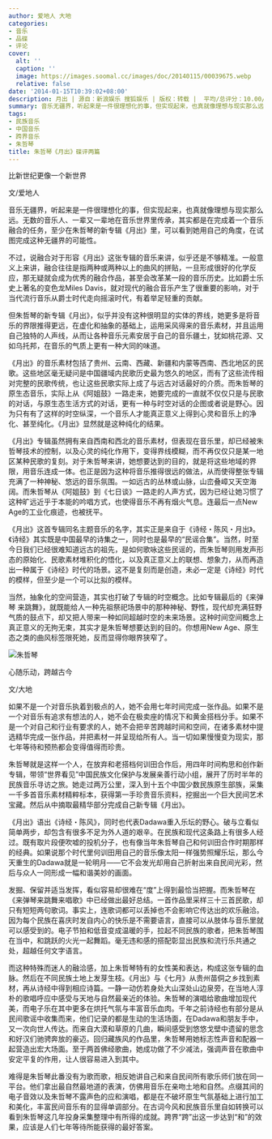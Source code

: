 ```yaml
---
author: 爱地人 大地
categories:
- 音乐
- 品碟
- 评论
cover:
  alt: ''
  caption: ''
  image: https://images.soomal.cc/images/doc/20140115/00039675.webp
  relative: false
date: '2014-01-15T10:39:02+08:00'
description: 月出 | 源自：新浪娱乐 搜狐娱乐 | 版权：转载 |  平均/总评分：10.00/10
summary: 音乐无疆界，听起来是一件很理想化的事，但实现起来，也真就像理想与现实那么远。无数的音乐人、一辈又一辈地在音乐世界里传承，其实都是在完成着一个音乐融合的任务，至少在朱哲琴的新专辑《月出》里，可以看到她用自己的角度，在试图完成这种无疆界的可能性……
tags:
- 民族音乐
- 中国音乐
- 跨界音乐
- 朱哲琴
title: 朱哲琴《月出》碟评两篇
---
```


比新世纪更像一个新世界

文/爱地人

音乐无疆界，听起来是一件很理想化的事，但实现起来，也真就像理想与现实那么远。无数的音乐人、一辈又一辈地在音乐世界里传承，其实都是在完成着一个音乐融合的任务，至少在朱哲琴的新专辑《月出》里，可以看到她用自己的角度，在试图完成这种无疆界的可能性。

不过，说融合对于形容《月出》这张专辑的音乐来讲，似乎还是不够精准。一般意义上来讲，融合往往是指两种或两种以上的曲风的拼贴，一旦形成很好的化学反应，那无疑就会成为优秀的融合作品，甚至会改革某一段的音乐历史。比如爵士乐史上著名的变色龙Miles Davis，就对现代的融合音乐产生了很重要的影响，对于当代流行音乐从爵士时代走向摇滚时代，有着举足轻重的贡献。

但朱哲琴的新专辑《月出》，似乎并没有这种很明显的实体的界线，她更多是将音乐的界限推得更远，在虚化和抽象的基础上，运用采风得来的音乐素材，并且运用自己独特的人声线，从而让各种音乐元素安居于自己的音乐疆土，犹如桃花源、又如乌托邦，在音乐的气质上更有一种大同的味道。

《月出》的音乐素材包括了贵州、云南、西藏、新疆和内蒙等西南、西北地区的民歌。这些地区毫无疑问是中国疆域内民歌历史最为悠久的地区，而有了这些流传相对完整的民歌传统，也让这些民歌实际上成了与远古对话最好的介质。而朱哲琴的原生态音乐，实际上从《阿姐鼓》一路走来，她要完成的一直就不仅仅只是与民歌的对话，与原生态生活方式的对话，更有一种与时空对话的企图或者说是野心。因为只有有了这样的时空纵深，一个音乐人才能真正意义上得到心灵和音乐上的净化、甚至纯化。《月出》显然就是这种纯化的结果。

《月出》专辑虽然拥有来自西南和西北的音乐素材，但表现在音乐里，却已经被朱哲琴技术的控制，以及心灵的纯化作用下，变得界线模糊，而不再仅仅只是某一地区某种民歌的复刻。对于朱哲琴来讲，她想要达到的目的，就是将这些地域的界限，用音乐连成一体。也正是因为这种将音乐推得很远的做法，从而使得整张专辑充满了一种神秘、悠远的音乐氛围。一如远古的丛林或山脉，山峦叠嶂又天空海阔。而朱哲琴从《阿姐鼓》到《七日谈》一路走的人声方式，因为已经让她习惯了这种旷远近乎于本能的吟唱方式，也使得音乐不再有烟火气息。连最后一点New Age的工业化痕迹，也被抚平。

《月出》这首专辑同名主题音乐的名字，其实正是来自于《诗经・陈风・月出》。《诗经》其实既是中国最早的诗集之一，同时也是最早的“民谣合集”。当然，时至今日我们已经很难知道远古的祖先，是如何歌咏这些民谣的，而朱哲琴则用发声形态的原始化、民歌素材堆积化的悟化，以及真正意义上的联想、想象力，从而再造出一种属于《诗经》时代的场景。这不是复刻而是创造，未必一定是《诗经》时代的模样，但至少是一个可以比拟的模样。

当然，抽象化的空间营造，其实也打破了专辑的时空概念。比如专辑最后的《来弹琴 来跳舞》，就既能给人一种先祖祭祀场景中的那种神秘、野性，现代却充满狂野气质的鼓点下，却又把人带来一种如同超越时空的未来场景。这种时间空间概念上真正意义的无拘无束，其实才是朱哲琴想要达到的目的。你想用New Age、原生态之类的曲风标签限死她，反而显得你眼界狭窄了。

![朱哲琴](https://images.soomal.cc/images/doc/20140115/00039675.webp)





心随乐动，跨越古今

文/大地

如果不是一个对音乐执着到极点的人，她不会用七年时间完成一张作品。如果不是一个对音乐有追求有想法的人，她不会在极卖座的情况下和黄金搭档分手。如果不是一个对自己和行业有要求的人，她不会把辛苦跨越时间和空间，在诸多素材中提选精华完成一张作品，并把素材一并呈现给所有人。当一切如果慢慢变为现实，那七年等待和预热都会变得值得而珍贵。

朱哲琴就是这样一个人，在放弃和老搭档何训田合作后，用四年时间构思和创作新专辑，带领“世界看见”中国民族文化保护与发展亲善行动小组，展开了历时半年的民族音乐寻访之旅。她走过两万公里，深入到十五个中国少数民族原生部族，采集一千多首音乐素材精粹标本，获得第一手珍贵音乐资料，挖掘出一个巨大民间艺术宝藏。然后从中摘取最精华部分完成自己新专辑《月出》。

《月出》语出《诗经・陈风》，同时也代表Dadawa重入乐坛的野心。破与立看似简单两步，却包含有很多不足为外人道的艰辛。在民族和现代这条路上有很多人经过。既有取片段便吹嘘的投机分子，也有像当年朱哲琴自己和何训田合作时期那样的经典。如果说那个时代里何训田用自己的音乐像太阳一样强势照耀乐坛，那么今天重生的Dadawa就是一轮明月――它不会发光却用自己折射出来自民间光彩，然后与众人一同形成一幅和谐美妙的画面。

发掘、保留并适当发挥，看似容易却很难在“度”上得到最恰当把握。而朱哲琴在《来弹琴来跳舞来唱歌》中已经做出最好总结。一首作品里采样三十三首民歌，却只有短短两句歌词。事实上，连歌词都可以丢掉也不会影响它传达出的欢乐融洽。因为每个民族在喜庆时发自内心的快乐是不需要语言，直接可以从肢体与音乐里就可以感受到的。电子节拍和低音变成温暖的手，拉起不同民族的歌者，把朱哲琴围在当中，和跳跃的火光一起舞蹈。毫无违和感的搭配彰显出民族和流行乐共通之处，超越任何文字语言。

而这种特殊而迷人的融洽感，加上朱哲琴特有的女性美和表达，构成这张专辑的血脉。然后在不同民族土地上发芽生枝。《月出》与《七月》从贵州苗侗之乡找到素材，再从诗经中得到相应诗篇。一静一动仿若身处大山深处山边泉旁，在当地人淳朴的歌唱呼应中感受与天地与自然最亲近的体验。朱哲琴的演唱给歌曲增加现代美，而电子乐在其中更多在烘托气氛与丰富音乐血肉。千年之前诗经也有部分是从民间歌谣中收集而来，他们记录的都是生动的生活场面，在Dadawa和朋友手中，又一次向世人传达。而来自大漠和草原的几曲，瞬间感受到悠悠戈壁中遗留的思念和好汉们驰骋奔放的豪迈。回归藏族风的作品里，朱哲琴用她标志性声音和配器一起营造出宏大场面。至于两首佛经歌曲，她成功做了不少减法，强调声音在歌曲中安定平复的作用，让人很容易进入到其中。

难得是朱哲琴此番没有为歌而歌，相反她讲自己和来自民间所有歌乐师们放在同一平台。他们拿出最自然最地道的表演，仿佛用音乐在亲吻土地和自然。点缀其间的电子音效以及朱哲琴不露声色的应和演唱，都是在不破坏原生气氛基础上进行加工和美化，丰富民间音乐有的显得单调部分。在古词今风和民族音乐里自如转换可以看到朱哲琴这几年投身采集整理中有所得的成就。跨界“跨”出这一步达到“和”的效果，应该是人们七年等待所能获得的最好答案。